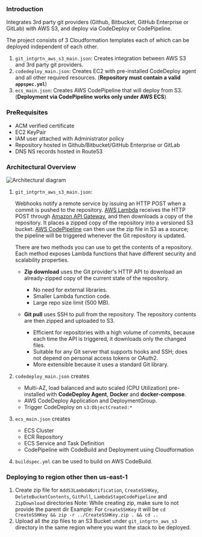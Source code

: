 ### Introduction
Integrates 3rd party git providers (Github, Bitbucket, GitHub Enterprise or GitLab) with AWS S3, and deploy via CodeDeploy or CodePipeline.

The project consists of 3 Cloudformation templates each of which can be deployed independent of each other.
1. `git_intgrtn_aws_s3_main.json`: Creates integration between AWS S3 and 3rd party git providers.
2. `codedeploy_main.json`: Creates EC2 with pre-installed CodeDeploy agent and all other required resources. (**Repository must contain a valid `appspec.yml`**)
3. `ecs_main.json`: Creates AWS CodePipeline that will deploy from S3. (**Deployment via CodePipeline works only under AWS ECS**)


### PreRequisites
* ACM verified certificate
* EC2 KeyPair
* IAM user attached with Administrator policy
* Repository hosted in Github/Bitbucket/GitHub Enterprise or GitLab
* DNS NS records hosted in Route53


### Architectural Overview
![Architectural diagram](https://github.com/droidlabour/git_intgrtn_aws_s3/raw/master/cloudcraft.png)

1. `git_intgrtn_aws_s3_main.json`:

    Webhooks notify a remote service by issuing an HTTP POST when a commit is pushed to the repository. [AWS Lambda](http://aws.amazon.com/lambda) receives the HTTP POST through [Amazon API Gateway](https://aws.amazon.com/api-gateway), and then downloads a copy of the repository. It places a zipped copy of the repository into a versioned S3 bucket. [AWS CodePipeline](http://aws.amazon.com/codepipeline) can then use the zip file in S3 as a source; the pipeline will be triggered whenever the Git repository is updated.

    There are two methods you can use to get the contents of a repository. Each method exposes Lambda functions that have different security and scalability properties.

    - **Zip download** uses the Git provider's HTTP API to download an already-zipped copy of the current state of the repository.
        - No need for external libraries.
        - Smaller Lambda function code.
        - Large repo size limit (500 MB).

    - **Git pull** uses SSH to pull from the repository. The repository contents are then zipped and uploaded to S3.
        - Efficient for repositories with a high volume of commits, because each time the API is triggered, it downloads only the changed files.
        - Suitable for any Git server that supports hooks and SSH; does not depend on personal access tokens or OAuth2.
        - More extensible because it uses a standard Git library.

2. `codedeploy_main.json` creates
    * Multi-AZ, load balanced and auto scaled (CPU Utilization) pre-installed with **CodeDeploy Agent**, **Docker** and **docker-compose**.
    * AWS CodeDeploy Application and DeploymentGroup.
    * Trigger CodeDeploy on `s3:ObjectCreated:*`

3. `ecs_main.json` creates
    * ECS Cluster
    * ECR Repository
    * ECS Service and Task Definition
    * CodePipeline with CodeBuild and Deployment using Cloudformation

4. `buildspec.yml` can be used to build on AWS CodeBuild.

### Deploying to region other then us-east-1
1. Create zip file for `AddS3LambdaNotification`, `CreateSSHKey`, `DeleteBucketContents`, `GitPull`, `LambdaStageCodePipeline` and `ZipDownload` directories
Note: While creating zip, make sure to not provide the parent dir
Example: For `CreateSSHKey` it will be `cd CreateSSHKey && zip -r ../CreateSSHKey.zip . && cd ..`
2. Upload all the zip files to an S3 Bucket under `git_intgrtn_aws_s3` directory in the same region where you want the stack to be deployed.
